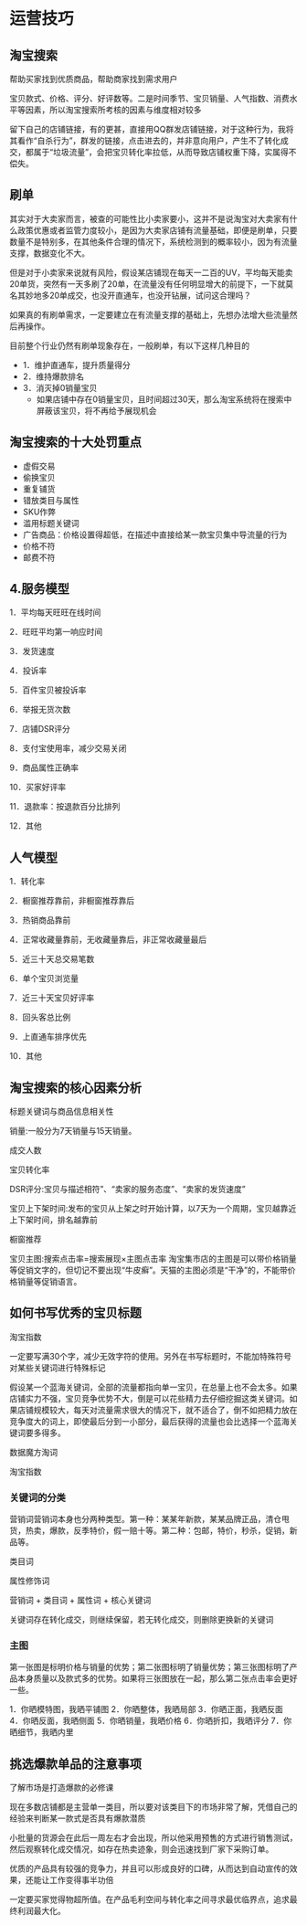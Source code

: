 # 运营技巧

## 淘宝搜索

帮助买家找到优质商品，帮助商家找到需求用户

宝贝款式、价格、评分、好评数等。二是时间季节、宝贝销量、人气指数、消费水平等因素，所以淘宝搜索所考核的因素与维度相对较多


留下自己的店铺链接，有的更甚，直接用QQ群发店铺链接，对于这种行为，我将其看作“自杀行为”，群发的链接，点击进去的，并非意向用户，产生不了转化成交，都属于“垃圾流量”，会把宝贝转化率拉低，从而导致店铺权重下降，实属得不偿失。

## 刷单

其实对于大卖家而言，被查的可能性比小卖家要小，这并不是说淘宝对大卖家有什么政策优惠或者监管力度较小，是因为大卖家店铺有流量基础，即便是刷单，只要数量不是特别多，在其他条件合理的情况下，系统检测到的概率较小，因为有流量支撑，数据变化不大。

但是对于小卖家来说就有风险，假设某店铺现在每天一二百的UV，平均每天能卖20单货，突然有一天多刷了20单，在流量没有任何明显增大的前提下，一下就莫名其妙地多20单成交，也没开直通车，也没开钻展，试问这合理吗？

如果真的有刷单需求，一定要建立在有流量支撑的基础上，先想办法增大些流量然后再操作。

目前整个行业仍然有刷单现象存在，一般刷单，有以下这样几种目的

* 1．维护直通车，提升质量得分
* 2．维持爆款排名
* 3．消灭掉0销量宝贝
  * 如果店铺中存在0销量宝贝，且时间超过30天，那么淘宝系统将在搜索中屏蔽该宝贝，将不再给予展现机会

## 淘宝搜索的十大处罚重点

* 虚假交易
* 偷换宝贝
* 重复铺货
* 错放类目与属性
* SKU作弊
* 滥用标题关键词
* 广告商品：价格设置得超低，在描述中直接给某一款宝贝集中导流量的行为
* 价格不符
* 邮费不符

## 4.服务模型

1．平均每天旺旺在线时间

2．旺旺平均第一响应时间

3．发货速度

4．投诉率

5．百件宝贝被投诉率

6．举报无货次数

7．店铺DSR评分

8．支付宝使用率，减少交易关闭

9．商品属性正确率

10．买家好评率

11．退款率：按退款百分比排列

12．其他

## 人气模型

1．转化率

2．橱窗推荐靠前，非橱窗推荐靠后

3．热销商品靠前

4．正常收藏量靠前，无收藏量靠后，非正常收藏量最后

5．近三十天总交易笔数

6．单个宝贝浏览量

7．近三十天宝贝好评率

8．回头客总比例

9．上直通车排序优先

10．其他

## 淘宝搜索的核心因素分析

标题关键词与商品信息相关性

销量:一般分为7天销量与15天销量。

成交人数

宝贝转化率

DSR评分:宝贝与描述相符”、“卖家的服务态度”、“卖家的发货速度”

宝贝上下架时间:发布的宝贝从上架之时开始计算，以7天为一个周期，宝贝越靠近上下架时间，排名越靠前

橱窗推荐

宝贝主图:搜索点击率=搜索展现×主图点击率 淘宝集市店的主图是可以带价格销量等促销文字的，但切记不要出现“牛皮癣”。天猫的主图必须是“干净”的，不能带价格销量等促销语言。

## 如何书写优秀的宝贝标题

淘宝指数

一定要写满30个字，减少无效字符的使用。另外在书写标题时，不能加特殊符号对某些关键词进行特殊标记

假设某一个蓝海关键词，全部的流量都指向单一宝贝，在总量上也不会太多。如果店铺实力不强，宝贝竞争优势不大，倒是可以花些精力去仔细挖掘这类关键词。如果店铺规模较大，每天对流量需求很大的情况下，就不适合了，倒不如把精力放在竞争度大的词上，即使最后分到一小部分，最后获得的流量也会比选择一个蓝海关键词要多得多。

数据魔方淘词

淘宝指数 

### 关键词的分类

营销词营销词本身也分两种类型。第一种：某某年新款，某某品牌正品，清仓甩货，热卖，爆款，反季特价，假一赔十等。第二种：包邮，特价，秒杀，促销，新品等。

类目词

属性修饰词

营销词 + 类目词 + 属性词 + 核心关键词

关键词存在转化成交，则继续保留，若无转化成交，则删除更换新的关键词

### 主图

第一张图是标明价格与销量的优势；第二张图标明了销量优势；第三张图标明了产品本身质量以及款式多的优势。如果将三张图放在一起，那么第二张点击率会更好一些。


1．你晒模特图，我晒平铺图
2．你晒整体，我晒局部
3．你晒正面，我晒反面
4．你晒反面，我晒侧面
5．你晒销量，我晒价格
6．你晒折扣，我晒评分
7．你晒细节，我晒内里

## 挑选爆款单品的注意事项

了解市场是打造爆款的必修课

现在多数店铺都是主营单一类目，所以要对该类目下的市场非常了解，凭借自己的经验来判断某一款式是否具有爆款潜质

小批量的货源会在此后一周左右才会出现，所以他采用预售的方式进行销售测试，然后观察转化成交情况，如存在热卖迹象，则会迅速找到厂家下采购订单。

优质的产品具有较强的竞争力，并且可以形成良好的口碑，从而达到自动宣传的效果，还能让工作变得事半功倍

一定要买家觉得物超所值。在产品毛利空间与转化率之间寻求最优临界点，追求最终利润最大化。


